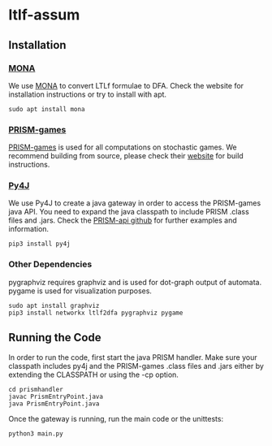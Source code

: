 # ltlf-assum

## Installation

### [MONA](http://www.brics.dk/mona/)
We use [MONA](http://www.brics.dk/mona/) to convert LTLf formulae to DFA. Check the website for installation instructions or try to install with apt.
```
sudo apt install mona
```

### [PRISM-games](https://www.prismmodelchecker.org/games/)
[PRISM-games](https://www.prismmodelchecker.org/games/) is used for all computations on stochastic games. We recommend building from source, please check their [website](https://www.prismmodelchecker.org/games/installation.php) for build instructions. 

### [Py4J](https://www.py4j.org/)
We use Py4J to create a java gateway in order to access the PRISM-games java API. You need to expand the java classpath to include PRISM .class files and .jars. Check the [PRISM-api github](https://github.com/prismmodelchecker/prism-api) for further examples and information.
```
pip3 install py4j
```

### Other Dependencies
pygraphviz requires graphviz and is used for dot-graph output of automata. pygame is used for visualization purposes.
```
sudo apt install graphviz
pip3 install networkx ltlf2dfa pygraphviz pygame
```

## Running the Code

In order to run the code, first start the java PRISM handler. Make sure your classpath includes py4j and the PRISM-games .class files and .jars either by extending the CLASSPATH or using the -cp option.

```
cd prismhandler
javac PrismEntryPoint.java
java PrismEntryPoint.java
```

Once the gateway is running, run the main code or the unittests:

```
python3 main.py
```
